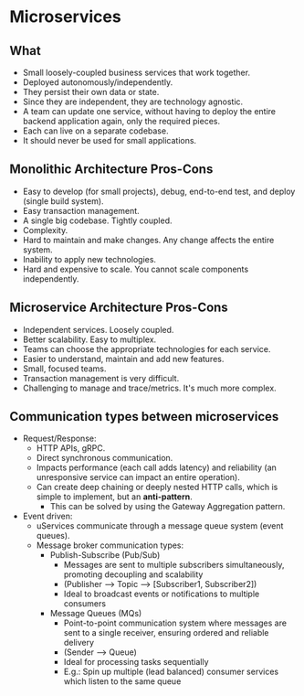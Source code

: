 # Microservices

## What
- Small loosely-coupled business services that work together.
- Deployed autonomously/independently.
- They persist their own data or state.
- Since they are independent, they are technology agnostic.
- A team can update one service, without having to deploy the entire backend application again, only the required pieces.
- Each can live on a separate codebase.
- It should never be used for small applications.

## Monolithic Architecture Pros-Cons
- Easy to develop (for small projects), debug, end-to-end test, and deploy (single build system).
- Easy transaction management.
- A single big codebase. Tightly coupled.
- Complexity.
- Hard to maintain and make changes. Any change affects the entire system.
- Inability to apply new technologies.
- Hard and expensive to scale. You cannot scale components independently.

## Microservice Architecture Pros-Cons
- Independent services. Loosely coupled.
- Better scalability. Easy to multiplex.
- Teams can choose the appropriate technologies for each service.
- Easier to understand, maintain and add new features.
- Small, focused teams.
- Transaction management is very difficult.
- Challenging to manage and trace/metrics. It's much more complex.

## Communication types between microservices
- Request/Response:
    - HTTP APIs, gRPC.
    - Direct synchronous communication.
    - Impacts performance (each call adds latency) and reliability (an unresponsive service can impact an entire operation).
    - Can create deep chaining or deeply nested HTTP calls, which is simple to implement, but an **anti-pattern**.
        - This can be solved by using the Gateway Aggregation pattern.
- Event driven:
    - uServices communicate through a message queue system (event queues).
    - Message broker communication types:
        - Publish-Subscribe (Pub/Sub)
            - Messages are sent to multiple subscribers simultaneously, promoting decoupling and scalability
            - (Publisher --> Topic --> \[Subscriber1, Subscriber2\])
            - Ideal to broadcast events or notifications to multiple consumers
        - Message Queues (MQs)
            - Point-to-point communication system where messages are sent to a single receiver, ensuring ordered and reliable delivery
            - (Sender --> Queue)
            - Ideal for processing tasks sequentially
            - E.g.: Spin up multiple (lead balanced) consumer services which listen to the same queue
